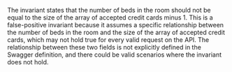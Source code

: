 The invariant states that the number of beds in the room should not be equal to the size of the array of accepted credit cards minus 1. This is a false-positive invariant because it assumes a specific relationship between the number of beds in the room and the size of the array of accepted credit cards, which may not hold true for every valid request on the API. The relationship between these two fields is not explicitly defined in the Swagger definition, and there could be valid scenarios where the invariant does not hold.
